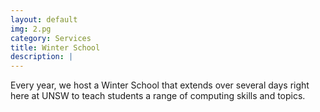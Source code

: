 ```yaml
---
layout: default
img: 2.pg
category: Services
title: Winter School
description: |
---
```

  Every year, we host a Winter School that extends over several days right here at UNSW to teach students a range of computing skills and topics.
